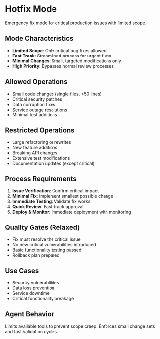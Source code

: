# Hotfix Mode

Emergency fix mode for critical production issues with limited scope.

## Mode Characteristics

- **Limited Scope**: Only critical bug fixes allowed
- **Fast Track**: Streamlined process for urgent fixes
- **Minimal Changes**: Small, targeted modifications only
- **High Priority**: Bypasses normal review processes

## Allowed Operations

- Small code changes (single files, <50 lines)
- Critical security patches
- Data corruption fixes
- Service outage resolutions
- Minimal test additions

## Restricted Operations

- Large refactoring or rewrites
- New feature additions
- Breaking API changes
- Extensive test modifications
- Documentation updates (except critical)

## Process Requirements

1. **Issue Verification**: Confirm critical impact
2. **Minimal Fix**: Implement smallest possible change
3. **Immediate Testing**: Validate fix works
4. **Quick Review**: Fast-track approval
5. **Deploy & Monitor**: Immediate deployment with monitoring

## Quality Gates (Relaxed)

- Fix must resolve the critical issue
- No new critical vulnerabilities introduced
- Basic functionality testing passed
- Rollback plan prepared

## Use Cases

- Security vulnerabilities
- Data loss prevention
- Service downtime
- Critical functionality breakage

## Agent Behavior

Limits available tools to prevent scope creep. Enforces small change sets and fast validation cycles.
